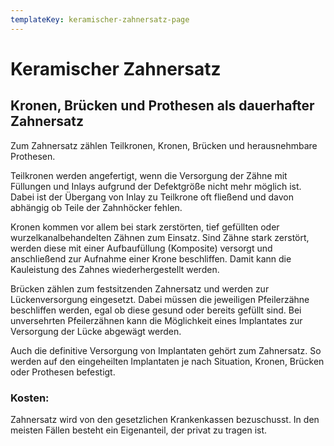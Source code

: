 ```yaml
---
templateKey: keramischer-zahnersatz-page
---
```

# Keramischer Zahnersatz

## Kronen, Brücken und Prothesen als dauerhafter Zahnersatz


Zum Zahnersatz zählen Teilkronen, Kronen, Brücken und herausnehmbare Prothesen.  

Teilkronen werden angefertigt, wenn die Versorgung der Zähne mit Füllungen und Inlays aufgrund der Defektgröße nicht mehr möglich ist. Dabei ist der Übergang von Inlay zu Teilkrone oft fließend und davon abhängig ob Teile der Zahnhöcker fehlen.  

Kronen kommen vor allem bei stark zerstörten, tief gefüllten oder wurzelkanalbehandelten Zähnen zum Einsatz. Sind Zähne stark zerstört, werden diese mit einer Aufbaufüllung (Komposite) versorgt und anschließend zur Aufnahme einer Krone beschliffen. Damit kann die Kauleistung des Zahnes wiederhergestellt werden.  

Brücken zählen zum festsitzenden Zahnersatz und werden zur Lückenversorgung eingesetzt. Dabei müssen die jeweiligen Pfeilerzähne beschliffen werden, egal ob diese gesund oder bereits gefüllt sind. Bei unversehrten Pfeilerzähnen kann die Möglichkeit eines Implantates zur Versorgung der Lücke abgewägt werden.  

Auch die definitive Versorgung von Implantaten gehört zum Zahnersatz. So werden auf den eingeheilten Implantaten je nach Situation, Kronen, Brücken oder Prothesen befestigt.  

### Kosten:  

Zahnersatz wird von den gesetzlichen Krankenkassen bezuschusst. In den meisten Fällen besteht ein Eigenanteil, der privat zu tragen ist.
